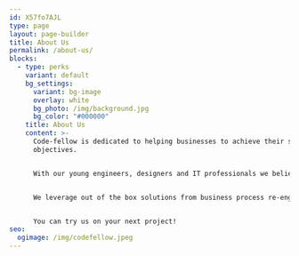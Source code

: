 ```yaml
---
id: X57fo7AJL
type: page
layout: page-builder
title: About Us
permalink: /about-us/
blocks:
  - type: perks
    variant: default
    bg_settings:
      variant: bg-image
      overlay: white
      bg_photo: /img/background.jpg
      bg_color: "#000000"
    title: About Us
    content: >-
      Code-fellow is dedicated to helping businesses to achieve their strategic
      objectives. 


      With our young engineers, designers and IT professionals we believe in transforming the organizations into whole new digital world.


      We leverage out of the box solutions from business process re-engineering to process automation to make the business efficient and productive.


      You can try us on your next project!
seo:
  ogimage: /img/codefellow.jpeg
---
```

